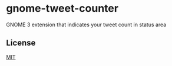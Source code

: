 # gnome-tweet-counter
GNOME 3 extension that indicates your tweet count in status area

## License
[MIT](LICENSE)
